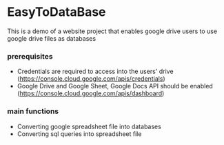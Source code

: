 # EasyToDataBase
This is a demo of a website project that enables google drive users to use google drive files as databases

### prerequisites
- Credentials are required to access into the users' drive
(https://console.cloud.google.com/apis/credentials)
- Google Drive and Google Sheet, Google Docs API should be enabled
(https://console.cloud.google.com/apis/dashboard)

### main functions
- Converting google spreadsheet file into databases
- Converting sql queries into spreadsheet file
